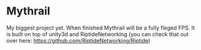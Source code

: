# Mythrail

My biggest project yet. When finished Mythrail will be a fully fleged FPS. It is built on top of unity3d and RiptideNetworking (you can check that out over here: https://github.com/RiptideNetworking/Riptide)
